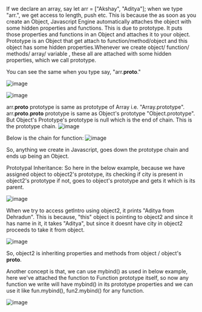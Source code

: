 If we declare an array, say 
let arr = ["Akshay", "Aditya"];
when we type "arr.", we get access to length, push etc. This is because the as soon as you create an Object, Javascript Engine automatically attaches the object with some hidden properties and functions. This is due to prototype. It puts those properties and functions in an Object and attaches it to your object. Prototype is an Object that get attach to function/method/object and this object has some hidden properties.Whenever we create object/ function/ methods/ array/ variable , these all are attached with some hidden properties, which we call prototype.

You can see the same when you type say, "arr.__proto__."

![image](https://github.com/Gayathri229/JavaScript/assets/60467364/31f78a8d-0a72-40a6-be93-597747631fbe)


![image](https://github.com/Gayathri229/JavaScript/assets/60467364/ad1c03e8-da5c-426f-9b2c-3bf64135a2cb)

arr.__proto__ prototype is same as prototype of Array i.e. "Array.prototype". arr.__proto__.__proto__ prototype is same as Object's prototype "Object.prototype". But Object's Prototype's prototype is null which is the end of chain. This is the prototype chain.
![image](https://github.com/Gayathri229/JavaScript/assets/60467364/e99f6073-8c2d-4258-9a1a-7f14807a0dc6)

Below is the chain for function:
![image](https://github.com/Gayathri229/JavaScript/assets/60467364/2b11887b-d924-4e26-8dc0-f3b6354de133)

So, anything we create in Javascript, goes down the prototype chain and ends up being an Object. 

Prototypal Inheritance:
So here in the below example, because we have assigned object to object2's prototype, its checking if city is present in object2's prototype if not, goes to object's prototype and gets it which is its parent.

![image](https://github.com/Gayathri229/JavaScript/assets/60467364/4c603b94-047d-4a2a-aaaa-4a4aed209387)

When we try to access getIntro using object2, it prints "Aditya from Dehradun". This is because, "this" object is pointing to object2 and since it has name in it, it takes "Aditya", but since it doesnt have city in object2 proceeds to take it from object.

![image](https://github.com/Gayathri229/JavaScript/assets/60467364/c370f9a1-f613-4723-ac82-47095cd500f5)

So, object2 is inheriting properties and methods from object / object's __proto__. 


Another concept is that, we can use mybind() as used in below example, here we've attached the function to Function prototype itself, so now any function we write will have mybind() in its prototype properties and we can use it like fun.mybind(), fun2.mybind() for any function.

![image](https://github.com/Gayathri229/JavaScript/assets/60467364/0cc4eb69-df49-464d-bf54-986f7745a843)
